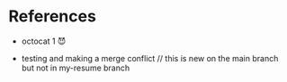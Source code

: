 # References

* octocat 1 😈

* testing and making a merge conflict // this is new on the main branch but not in my-resume branch
